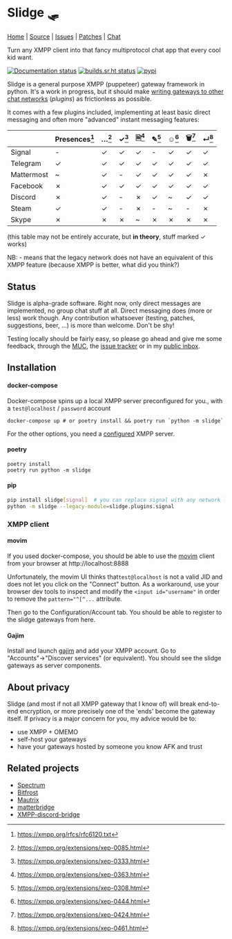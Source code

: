 Slidge 🛷
========

[Home](https://sr.ht/~nicoco/slidge) |
[Source](https://sr.ht/~nicoco/slidge/sources) |
[Issues](https://sr.ht/~nicoco/slidge/trackers) |
[Patches](https://lists.sr.ht/~nicoco/public-inbox) |
[Chat](xmpp:slidge@conference.nicoco.fr?join)

Turn any XMPP client into that fancy multiprotocol chat app that every cool kid want.

[![Documentation status](https://readthedocs.org/projects/slidge/badge/?version=latest)](https://slidge.readthedocs.io/)
[![builds.sr.ht status](https://builds.sr.ht/~nicoco/slidge/commits/master/.build.yml.svg)](https://builds.sr.ht/~nicoco/slidge/commits/master/.build.yml?)
[![pypi](https://badge.fury.io/py/slidge.svg)](https://pypi.org/project/slidge/)

Slidge is a general purpose XMPP (puppeteer) gateway framework in python.
It's a work in progress, but it should make
[writing gateways to other chat networks](https://slidge.readthedocs.io/en/latest/dev/tutorial.html)
(*plugins*) as frictionless as possible.

It comes with a few plugins included, implementing at least basic direct messaging and often more "advanced"
instant messaging features:

|            | Presences[^1] | …[^2] | ✓[^3] | 🗎[^4] | ✎[^5] | ☺[^6] | 🗑[^7] | ↵[^8]  | 
|------------|---------------|-------|-------|--------|-------|-------|--------|--------|
| Signal     | -             | ✓     | ✓     | ✓      | -     | ✓     | ✓      | ✓      |
| Telegram   | ✓             | ✓     | ✓     | ✓      | ✓     | ✓     | ✓      | ✓      |
| Mattermost | ~             | ✓     | -     | ✓      | ✓     | ✓     | ✓      | ✗      |
| Facebook   | ✗             | ✓     | ✓     | ✓      | ✓     | ✓     | ✓      | ✓      |
| Discord    | ✗             | ✓     | -     | ✗      | ✓     | ~     | ✓      | ✓      |
| Steam      | ✓             | ✓     | -     | ✗      | -     | ~     | -      | ✗      |
| Skype      | ✗             | ✗     | ✗     | ~      | ✗     | ✗     | ✗      | ✗      |


[^1]: https://xmpp.org/rfcs/rfc6120.txt
[^2]: https://xmpp.org/extensions/xep-0085.html
[^3]: https://xmpp.org/extensions/xep-0333.html
[^4]: https://xmpp.org/extensions/xep-0363.html
[^5]: https://xmpp.org/extensions/xep-0308.html
[^6]: https://xmpp.org/extensions/xep-0444.html
[^7]: https://xmpp.org/extensions/xep-0424.html
[^8]: https://xmpp.org/extensions/xep-0461.html


(this table may not be entirely accurate, but **in theory**, stuff marked ✓ works)

NB: - means that the legacy network does not have an equivalent of this XMPP feature
    (because XMPP is better, what did you think?)

Status
------

Slidge is alpha-grade software.
Right now, only direct messages are implemented, no group chat stuff at all.
Direct messaging does (more or less) work though.
Any contribution whatsoever (testing, patches, suggestions, beer, …) is more than welcome.
Don't be shy!

Testing locally should be fairly easy, so please go ahead and give me some
feedback, through the [MUC](xmpp:slidge@conference.nicoco.fr?join), the
[issue tracker](https://todo.sr.ht/~nicoco/slidge) or in my
[public inbox](https://lists.sr.ht/~nicoco/public-inbox).

Installation
------------

#### docker-compose

Docker-compose spins up a local XMPP server preconfigured for you., with a ``test@localhost`` / ``password``
account

```
docker-compose up # or poetry install && poetry run `python -m slidge`
```

For the other options, you need a
[configured](https://slidge.readthedocs.io/en/latest/admin/general.html#configure-the-xmpp-server)
XMPP server.

#### poetry

```
poetry install
poetry run python -m slidge
```

#### pip

```bash
pip install slidge[signal]  # you can replace signal with any network listed in the table above
python -m slidge --legacy-module=slidge.plugins.signal
```

### XMPP client

#### movim

If you used docker-compose, you should be able to use the [movim](https://movim.eu) client
from your browser at http://localhost:8888

Unfortunately, the movim UI thinks that``test@localhost`` is not a valid JID and does not let you click
on the "Connect" button.
As a workaround, use your browser dev tools to inspect and modify the ``<input id="username"`` in order to
remove the ``pattern="^[^...`` attribute.

Then go to the Configuration/Account tab. You should be able to register to the slidge gateways from here.

#### Gajim

Install and launch [gajim](https://gajim.org) and add your XMPP account.
Go to "Accounts"→"Discover services" (or equivalent).
You should see the slidge gateways as server components.

About privacy
-------------

Slidge (and most if not all XMPP gateway that I know of) will break
end-to-end encryption, or more precisely one of the 'ends' become the
gateway itself. If privacy is a major concern for you, my advice would
be to:

-   use XMPP + OMEMO
-   self-host your gateways
-   have your gateways hosted by someone you know AFK and trust

Related projects
----------------

-   [Spectrum](https://www.spectrum.im/)
-   [Bitfrost](https://github.com/matrix-org/matrix-bifrost)
-   [Mautrix](https://github.com/mautrix)
-   [matterbridge](https://github.com/42wim/matterbridge)
-   [XMPP-discord-bridge](https://git.polynom.me/PapaTutuWawa/xmpp-discord-bridge)
